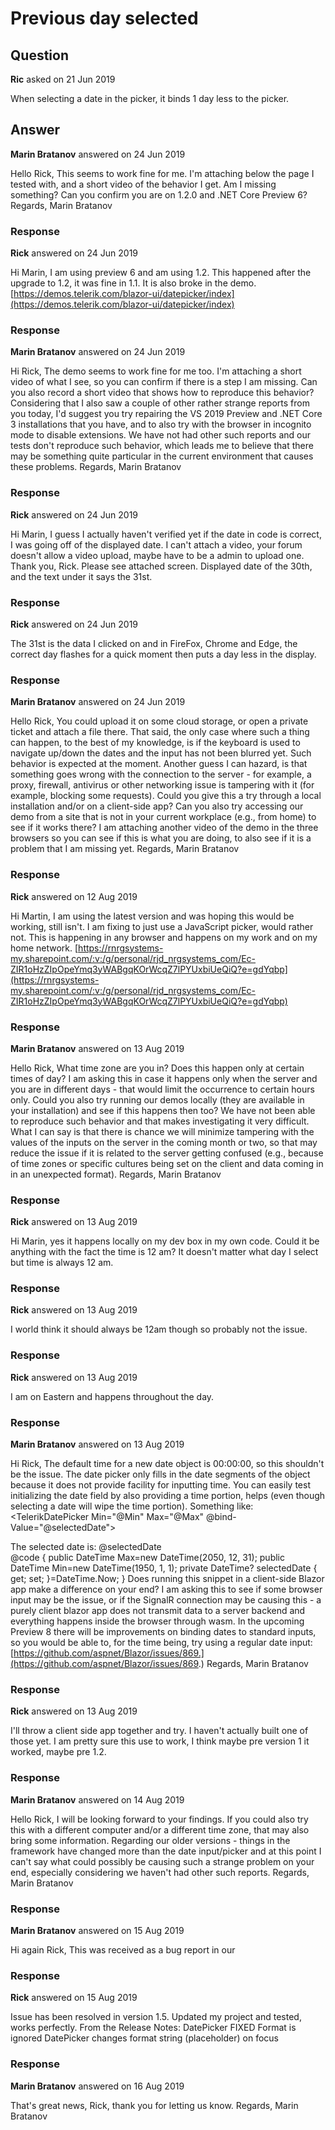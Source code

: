 # Previous day selected

## Question

**Ric** asked on 21 Jun 2019

When selecting a date in the picker, it binds 1 day less to the picker.

## Answer

**Marin Bratanov** answered on 24 Jun 2019

Hello Rick, This seems to work fine for me. I'm attaching below the page I tested with, and a short video of the behavior I get. Am I missing something? Can you confirm you are on 1.2.0 and .NET Core Preview 6? Regards, Marin Bratanov

### Response

**Rick** answered on 24 Jun 2019

Hi Marin, I am using preview 6 and am using 1.2. This happened after the upgrade to 1.2, it was fine in 1.1. It is also broke in the demo. [https://demos.telerik.com/blazor-ui/datepicker/index](https://demos.telerik.com/blazor-ui/datepicker/index)

### Response

**Marin Bratanov** answered on 24 Jun 2019

Hi Rick, The demo seems to work fine for me too. I'm attaching a short video of what I see, so you can confirm if there is a step I am missing. Can you also record a short video that shows how to reproduce this behavior? Considering that I also saw a couple of other rather strange reports from you today, I'd suggest you try repairing the VS 2019 Preview and .NET Core 3 installations that you have, and to also try with the browser in incognito mode to disable extensions. We have not had other such reports and our tests don't reproduce such behavior, which leads me to believe that there may be something quite particular in the current environment that causes these problems. Regards, Marin Bratanov

### Response

**Rick** answered on 24 Jun 2019

Hi Marin, I guess I actually haven't verified yet if the date in code is correct, I was going off of the displayed date. I can't attach a video, your forum doesn't allow a video upload, maybe have to be a admin to upload one. Thank you, Rick. Please see attached screen. Displayed date of the 30th, and the text under it says the 31st.

### Response

**Rick** answered on 24 Jun 2019

The 31st is the data I clicked on and in FireFox, Chrome and Edge, the correct day flashes for a quick moment then puts a day less in the display.

### Response

**Marin Bratanov** answered on 24 Jun 2019

Hello Rick, You could upload it on some cloud storage, or open a private ticket and attach a file there. That said, the only case where such a thing can happen, to the best of my knowledge, is if the keyboard is used to navigate up/down the dates and the input has not been blurred yet. Such behavior is expected at the moment. Another guess I can hazard, is that something goes wrong with the connection to the server - for example, a proxy, firewall, antivirus or other networking issue is tampering with it (for example, blocking some requests). Could you give this a try through a local installation and/or on a client-side app? Can you also try accessing our demo from a site that is not in your current workplace (e.g., from home) to see if it works there? I am attaching another video of the demo in the three browsers so you can see if this is what you are doing, to also see if it is a problem that I am missing yet. Regards, Marin Bratanov

### Response

**Rick** answered on 12 Aug 2019

Hi Martin, I am using the latest version and was hoping this would be working, still isn't. I am fixing to just use a JavaScript picker, would rather not. This is happening in any browser and happens on my work and on my home network. [https://rnrgsystems-my.sharepoint.com/:v:/g/personal/rjd_nrgsystems_com/Ec-ZIR1oHzZIpOpeYmq3yWABgqKOrWcqZ7lPYUxbiUeQiQ?e=gdYqbp](https://rnrgsystems-my.sharepoint.com/:v:/g/personal/rjd_nrgsystems_com/Ec-ZIR1oHzZIpOpeYmq3yWABgqKOrWcqZ7lPYUxbiUeQiQ?e=gdYqbp)

### Response

**Marin Bratanov** answered on 13 Aug 2019

Hello Rick, What time zone are you in? Does this happen only at certain times of day? I am asking this in case it happens only when the server and you are in different days - that would limit the occurrence to certain hours only. Could you also try running our demos locally (they are available in your installation) and see if this happens then too? We have not been able to reproduce such behavior and that makes investigating it very difficult. What I can say is that there is chance we will minimize tampering with the values of the inputs on the server in the coming month or two, so that may reduce the issue if it is related to the server getting confused (e.g., because of time zones or specific cultures being set on the client and data coming in in an unexpected format). Regards, Marin Bratanov

### Response

**Rick** answered on 13 Aug 2019

Hi Marin, yes it happens locally on my dev box in my own code. Could it be anything with the fact the time is 12 am? It doesn't matter what day I select but time is always 12 am.

### Response

**Rick** answered on 13 Aug 2019

I world think it should always be 12am though so probably not the issue.

### Response

**Rick** answered on 13 Aug 2019

I am on Eastern and happens throughout the day.

### Response

**Marin Bratanov** answered on 13 Aug 2019

Hi Rick, The default time for a new date object is 00:00:00, so this shouldn't be the issue. The date picker only fills in the date segments of the object because it does not provide facility for inputting time. You can easily test initializing the date field by also providing a time portion, helps (even though selecting a date will wipe the time portion). Something like: <TelerikDatePicker Min="@Min" Max="@Max" @bind-Value="@selectedDate"></TelerikDatePicker> <div class="pt-4">The selected date is: @selectedDate</div> @code { public DateTime Max=new DateTime(2050, 12, 31); public DateTime Min=new DateTime(1950, 1, 1); private DateTime? selectedDate { get; set; }=DateTime.Now; } Does running this snippet in a client-side Blazor app make a difference on your end? I am asking this to see if some browser input may be the issue, or if the SignalR connection may be causing this - a purely client blazor app does not transmit data to a server backend and everything happens inside the browser through wasm. In the upcoming Preview 8 there will be improvements on binding dates to standard inputs, so you would be able to, for the time being, try using a regular date input: [https://github.com/aspnet/Blazor/issues/869.](https://github.com/aspnet/Blazor/issues/869.) Regards, Marin Bratanov

### Response

**Rick** answered on 13 Aug 2019

I'll throw a client side app together and try. I haven't actually built one of those yet. I am pretty sure this use to work, I think maybe pre version 1 it worked, maybe pre 1.2.

### Response

**Marin Bratanov** answered on 14 Aug 2019

Hello Rick, I will be looking forward to your findings. If you could also try this with a different computer and/or a different time zone, that may also bring some information. Regarding our older versions - things in the framework have changed more than the date input/picker and at this point I can't say what could possibly be causing such a strange problem on your end, especially considering we haven't had other such reports. Regards, Marin Bratanov

### Response

**Marin Bratanov** answered on 15 Aug 2019

Hi again Rick, This was received as a bug report in our

### Response

**Rick** answered on 15 Aug 2019

Issue has been resolved in version 1.5. Updated my project and tested, works perfectly. From the Release Notes: DatePicker FIXED Format is ignored DatePicker changes format string (placeholder) on focus

### Response

**Marin Bratanov** answered on 16 Aug 2019

That's great news, Rick, thank you for letting us know. Regards, Marin Bratanov
